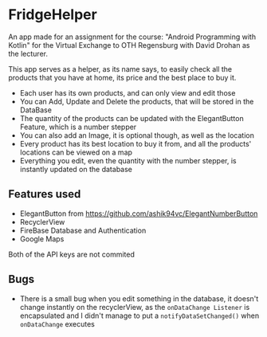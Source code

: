 # FridgeHelper
An app made for an assignment for the course: "Android Programming with Kotlin" for the Virtual Exchange to OTH Regensburg with David Drohan as the lecturer.

This app serves as a helper, as its name says, to easily check all the products that you have at home, its price and the best place to buy it. 

- Each user has its own products, and can only view and edit those
- You can Add, Update and Delete the products, that will be stored in the DataBase
- The quantity of the products can be updated with the ElegantButton Feature, which is a number stepper
- You can also add an Image, it is optional though, as well as the location
- Every product has its best location to buy it from, and all the products' locations can be viewed on a map
- Everything you edit, even the quantity with the number stepper, is instantly updated on the database

## Features used
- ElegantButton from https://github.com/ashik94vc/ElegantNumberButton
- RecyclerView
- FireBase Database and Authentication
- Google Maps

Both of the API keys are not commited

## Bugs
- There is a small bug when you edit something in the database, it doesn't change instantly on the recyclerView, as the `onDataChange Listener` is encapsulated and I didn't manage to put a `notifyDataSetChanged()` when `onDataChange` executes

